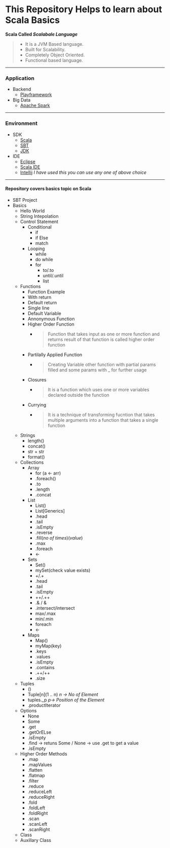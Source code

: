 # This Repository Helps to learn about Scala Basics

**Scala Called _Scalabale Language_**

> * It is a JVM Based language.
> * Built for Scalability.
> * Completely Object Oriented.
> * Functional based language.

___

### Application

* Backend
  * [Playframework](https://www.playframework.com/)
* Big Data
  * [Apache Spark](https://spark.apache.org/downloads.html)
___

### Environment

* SDK
  * [Scala](https://www.scala-lang.org/download/)
  * [SBT](https://www.scala-sbt.org/download.html)
  * [JDK](https://www.oracle.com/technetwork/java/javaee/downloads/jdk8-downloads-2133151.html)
* IDE
  * [Eclipse](https://www.eclipse.org/downloads/packages/release/neon/3/eclipse-ide-java-ee-developers)
  * [Scala IDE](http://scala-ide.org/download/sdk.html)
  * [Intellij](https://www.jetbrains.com/idea/download/#section=windows) _I have used this you can use any one of above choice_
  
___

#### Repository covers basics topic on Scala

* SBT Project
* Basics
  * Hello World
  * String Intepolation
  * Control Statement
    * Conditional
      * if
      * if Else
      * match
    * Looping
      * while
      * do while
      * for
        * to/.to
        * until/.until
        * list
  * Functions
    * Function Example
    * With return
    * Default return
    * Single line
    * Default Variable
    * Annonymous Function
    * Higher Order Function
      * >Function that takes input as one or more function and returns result of that function is called higher order function
    * Partilally Applied Function
      * > Creating Variable other function with partial params filled and some params with _ for further usage
    * Closures
      * > It is a function which uses one or more variables declared outside the function
    * Currying
      * > It is a technique of transforming fucntion that takes multiple arguments into a function that takes a single function
  * Strings
    * length()
    * concat()
    * str + str
    * format()
  * Collections
    * Array
      * for (a <- arr)
      * .foreach()
      * .to
      * .length
      * .concat
    * List
      * List()
      * List[Generics]
      * .head
      * .tail
      * .isEmpty
      * .reverse
      * .fill(_no of times_)(_value_)
      * .max
      * .foreach
      * <-
    * Sets
      * Set()
      * mySet(check value exists)
      * +/.+
      * .head
      * .tail
      * .isEmpty
      * ++/.++
      * .& / &
      * .intersect/intersect
      * max/.max
      * min/.min
      * foreach
      * <-
    * Maps
      * Map()
      * myMap(key)
      * .keys
      * .values
      * .isEmpty
      * .contains
      * .++/++
      * .size
  * Tuples
    * ()
    * Tuple[n](1 .. n) _n -> No of Element_
    * tuples._p _p-> Position of the Element_
    * .productIterator
  * Options
    * None
    * Some
    * .get
    * .getOrELse
    * .isEmpty
    * .find -> retuns Some / None -> use .get to get a value
    * .isEmpty
  * Higher Order Methods
    * .map
    * .mapValues
    * .flatten
    * .flatmap
    * .filter
    * .reduce
    * .reduceLeft
    * .reduceRight
    * .fold
    * .foldLeft
    * .foldRight
    * .scan
    * .scanLeft
    * .scanRight
  * Class
  * Auxillary Class